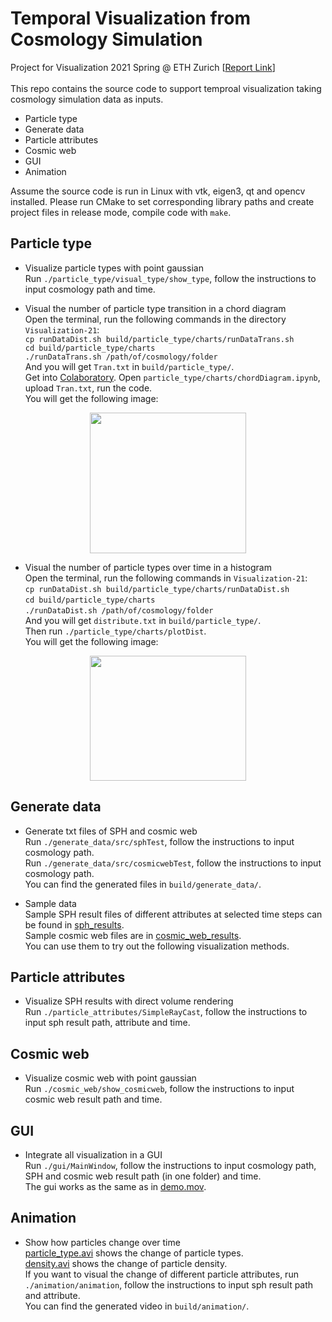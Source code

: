 # Temporal Visualization from Cosmology Simulation
Project for Visualization 2021 Spring @ ETH Zurich [[Report Link](https://drive.google.com/file/d/13q5b_ghp13q8pL5D-lL2rOAwAcvk8Oz7/view?usp=sharing)] <br/>
<br/>
This repo contains the source code to support temproal visualization taking cosmology simulation data as inputs.
- Particle type
- Generate data
- Particle attributes
- Cosmic web
- GUI
- Animation

Assume the source code is run in Linux with vtk, eigen3, qt and opencv installed.
Please run CMake to set corresponding library paths and create project files in release mode, compile code with ```make```.

## Particle type

- Visualize particle types with point gaussian <br/>
Run ```./particle_type/visual_type/show_type```, follow the instructions to input cosmology path and time.

- Visual the number of particle type transition in a chord diagram <br/>
Open the terminal, run the following commands in the directory ```Visualization-21```:<br/>
```cp runDataDist.sh build/particle_type/charts/runDataTrans.sh```<br/> 
```cd build/particle_type/charts```<br/>
```./runDataTrans.sh /path/of/cosmology/folder```<br/>
And you will get ```Tran.txt``` in ```build/particle_type/```.<br/>
Get into [Colaboratory](https://colab.research.google.com/). Open ```particle_type/charts/chordDiagram.ipynb```, upload ```Tran.txt```, run the code.<br/>
You will get the following image:<br/>
<div align=center><img src="https://github.com/B1ueber2y/Visualization-21/blob/Final/particle_type/charts/chordDiagram.png" width="250" height="225"/></div>

- Visual the number of particle types over time in a histogram <br/>
Open the terminal, run the following commands in ```Visualization-21```:<br/>
```cp runDataDist.sh build/particle_type/charts/runDataDist.sh```<br/> 
```cd build/particle_type/charts```<br/>
```./runDataDist.sh /path/of/cosmology/folder```<br/>
And you will get ```distribute.txt``` in ```build/particle_type/```.<br/>
Then run ```./particle_type/charts/plotDist```.<br/>
You will get the following image:<br/>
<div align=center><img src="https://github.com/B1ueber2y/Visualization-21/blob/Final/particle_type/charts/histogram.png" width="250" height="200"/></div>


## Generate data

- Generate txt files of SPH and cosmic web<br/>
Run ```./generate_data/src/sphTest```, follow the instructions to input cosmology path.<br/>
Run ```./generate_data/src/cosmicwebTest```, follow the instructions to input cosmology path.<br/>
You can find the generated files in ```build/generate_data/```.

- Sample data<br/>
Sample SPH result files of different attributes at selected time steps can be found in [sph_results](https://drive.google.com/drive/folders/1KgbL8lGfb9D3dBPeup1ge6lJksZEuOoA?usp=sharing).<br/> 
Sample cosmic web files are in [cosmic_web_results](https://drive.google.com/drive/folders/1rfVVeBU-5SO9LlArOsag71d0c97fO5oX?usp=sharing).<br/> 
You can use them to try out the following visualization methods.

## Particle attributes

- Visualize SPH results with direct volume rendering <br/>
Run ```./particle_attributes/SimpleRayCast```, follow the instructions to input sph result path, attribute and time.  

## Cosmic web

- Visualize cosmic web with point gaussian <br/>
Run ```./cosmic_web/show_cosmicweb```, follow the instructions to input cosmic web result path and time. 

## GUI

- Integrate all visualization in a GUI<br/>
Run ```./gui/MainWindow```, follow the instructions to input cosmology path, SPH and cosmic web result path (in one folder) and time.<br/>
The gui works as the same as in [demo.mov](https://drive.google.com/file/d/1pIoIlcz4T5n609MJ3BvA-8TqXHxdj9Y9/view?usp=sharing).

## Animation

- Show how particles change over time<br/>
[particle_type.avi](https://drive.google.com/file/d/1mIia0titN9ZWJEEr8O1zSwVomJ-G76eR/view?usp=sharing) shows the change of particle types.<br/>
[density.avi](https://drive.google.com/file/d/1S_T4Oa8VnCMWTR_2dIIJCh2WFBA9P1EW/view?usp=sharing) shows the change of particle density.<br/>
If you want to visual the change of different particle attributes, run ```./animation/animation```, follow the instructions to input sph result path and attribute.<br/>
You can find the generated video in ```build/animation/```.
